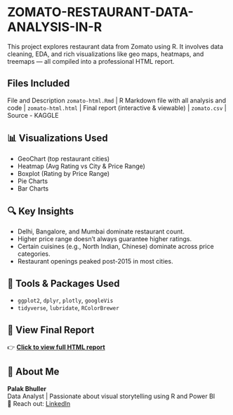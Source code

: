 # ZOMATO-RESTAURANT-DATA-ANALYSIS-IN-R

This project explores restaurant data from Zomato using R. It involves data cleaning, EDA, and rich visualizations like geo maps, heatmaps, and treemaps — all compiled into a professional HTML report.

## Files Included

File and  Description
`zomato-html.Rmd` | R Markdown file with all analysis and code |
`zomato-html.html` | Final report (interactive & viewable) |
`zomato.csv` | Source - KAGGLE

## 📊 Visualizations Used

-  GeoChart (top restaurant cities)
-  Heatmap (Avg Rating vs City & Price Range)
-  Boxplot (Rating by Price Range)
-  Pie Charts
-  Bar Charts

## 🔍 Key Insights

- Delhi, Bangalore, and Mumbai dominate restaurant count.
- Higher price range doesn’t always guarantee higher ratings.
- Certain cuisines (e.g., North Indian, Chinese) dominate across price categories.
- Restaurant openings peaked post-2015 in most cities.

## 🧠 Tools & Packages Used

- `ggplot2`, `dplyr`, `plotly`, `googleVis`
- `tidyverse`, `lubridate`, `RColorBrewer`

## 📎 View Final Report

👉 **[Click to view full HTML report](./zomato-html.html)**

## 💼 About Me

**Palak Bhuller**  
Data Analyst | Passionate about visual storytelling using R and Power BI  
📧 Reach out: [LinkedIn](http://www.linkedin.com/in/palak-bhuller30)
